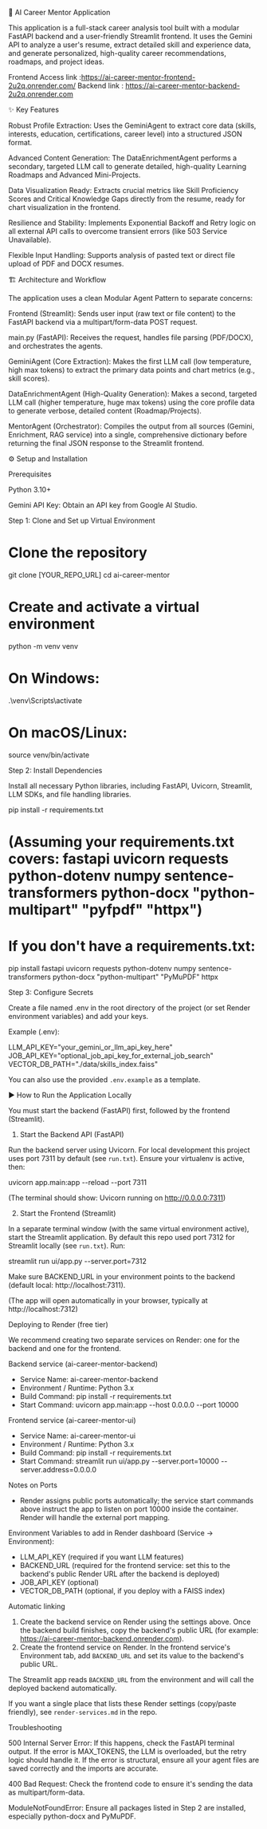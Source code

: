 🧠 AI Career Mentor Application

This application is a full-stack career analysis tool built with a modular FastAPI backend and a user-friendly Streamlit frontend. It uses the Gemini API to analyze a user's resume, extract detailed skill and experience data, and generate personalized, high-quality career recommendations, roadmaps, and project ideas.

Frontend Access link :https://ai-career-mentor-frontend-2u2q.onrender.com/
Backend link : https://ai-career-mentor-backend-2u2q.onrender.com

✨ Key Features

Robust Profile Extraction: Uses the GeminiAgent to extract core data (skills, interests, education, certifications, career level) into a structured JSON format.

Advanced Content Generation: The DataEnrichmentAgent performs a secondary, targeted LLM call to generate detailed, high-quality Learning Roadmaps and Advanced Mini-Projects.

Data Visualization Ready: Extracts crucial metrics like Skill Proficiency Scores and Critical Knowledge Gaps directly from the resume, ready for chart visualization in the frontend.

Resilience and Stability: Implements Exponential Backoff and Retry logic on all external API calls to overcome transient errors (like 503 Service Unavailable).

Flexible Input Handling: Supports analysis of pasted text or direct file upload of PDF and DOCX resumes.

🏗️ Architecture and Workflow

The application uses a clean Modular Agent Pattern to separate concerns:

Frontend (Streamlit): Sends user input (raw text or file content) to the FastAPI backend via a multipart/form-data POST request.

main.py (FastAPI): Receives the request, handles file parsing (PDF/DOCX), and orchestrates the agents.

GeminiAgent (Core Extraction): Makes the first LLM call (low temperature, high max tokens) to extract the primary data points and chart metrics (e.g., skill scores).

DataEnrichmentAgent (High-Quality Generation): Makes a second, targeted LLM call (higher temperature, huge max tokens) using the core profile data to generate verbose, detailed content (Roadmap/Projects).

MentorAgent (Orchestrator): Compiles the output from all sources (Gemini, Enrichment, RAG service) into a single, comprehensive dictionary before returning the final JSON response to the Streamlit frontend.

⚙️ Setup and Installation

Prerequisites

Python 3.10+

Gemini API Key: Obtain an API key from Google AI Studio.

Step 1: Clone and Set up Virtual Environment

# Clone the repository
git clone [YOUR_REPO_URL]
cd ai-career-mentor

# Create and activate a virtual environment
python -m venv venv
# On Windows:
.\venv\Scripts\activate
# On macOS/Linux:
source venv/bin/activate


Step 2: Install Dependencies

Install all necessary Python libraries, including FastAPI, Uvicorn, Streamlit, LLM SDKs, and file handling libraries.

pip install -r requirements.txt
# (Assuming your requirements.txt covers: fastapi uvicorn requests python-dotenv numpy sentence-transformers python-docx "python-multipart" "pyfpdf" "httpx")
# If you don't have a requirements.txt:
pip install fastapi uvicorn requests python-dotenv numpy sentence-transformers python-docx "python-multipart" "PyMuPDF" httpx



Step 3: Configure Secrets

Create a file named .env in the root directory of the project (or set Render environment variables) and add your keys.

Example (.env):

LLM_API_KEY="your_gemini_or_llm_api_key_here"
JOB_API_KEY="optional_job_api_key_for_external_job_search"
VECTOR_DB_PATH="./data/skills_index.faiss"

You can also use the provided `.env.example` as a template.

▶️ How to Run the Application Locally

You must start the backend (FastAPI) first, followed by the frontend (Streamlit).

1. Start the Backend API (FastAPI)

Run the backend server using Uvicorn. For local development this project uses port 7311
by default (see `run.txt`). Ensure your virtualenv is active, then:

uvicorn app.main:app --reload --port 7311

(The terminal should show: Uvicorn running on http://0.0.0.0:7311)

2. Start the Frontend (Streamlit)

In a separate terminal window (with the same virtual environment active), start the Streamlit application.
By default this repo used port 7312 for Streamlit locally (see `run.txt`). Run:

streamlit run ui/app.py --server.port=7312

Make sure BACKEND_URL in your environment points to the backend (default local: http://localhost:7311).

(The app will open automatically in your browser, typically at http://localhost:7312)

Deploying to Render (free tier)

We recommend creating two separate services on Render: one for the backend and one for the frontend.

Backend service (ai-career-mentor-backend)

- Service Name: ai-career-mentor-backend
- Environment / Runtime: Python 3.x
- Build Command: pip install -r requirements.txt
- Start Command: uvicorn app.main:app --host 0.0.0.0 --port 10000

Frontend service (ai-career-mentor-ui)

- Service Name: ai-career-mentor-ui
- Environment / Runtime: Python 3.x
- Build Command: pip install -r requirements.txt
- Start Command: streamlit run ui/app.py --server.port=10000 --server.address=0.0.0.0

Notes on Ports

- Render assigns public ports automatically; the service start commands above instruct the app to listen on port 10000 inside the container. Render will handle the external port mapping.

Environment Variables to add in Render dashboard (Service → Environment):

- LLM_API_KEY (required if you want LLM features)
- BACKEND_URL (required for the frontend service: set this to the backend's public Render URL after the backend is deployed)
- JOB_API_KEY (optional)
- VECTOR_DB_PATH (optional, if you deploy with a FAISS index)

Automatic linking

1. Create the backend service on Render using the settings above. Once the backend build finishes, copy the backend's public URL (for example: https://ai-career-mentor-backend.onrender.com).
2. Create the frontend service on Render. In the frontend service's Environment tab, add `BACKEND_URL` and set its value to the backend's public URL.

The Streamlit app reads `BACKEND_URL` from the environment and will call the deployed backend automatically.

If you want a single place that lists these Render settings (copy/paste friendly), see `render-services.md` in the repo.

Troubleshooting

500 Internal Server Error: If this happens, check the FastAPI terminal output. If the error is MAX_TOKENS, the LLM is overloaded, but the retry logic should handle it. If the error is structural, ensure all your agent files are saved correctly and the imports are accurate.

400 Bad Request: Check the frontend code to ensure it's sending the data as multipart/form-data.

ModuleNotFoundError: Ensure all packages listed in Step 2 are installed, especially python-docx and PyMuPDF.